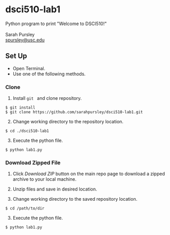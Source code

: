 # dsci510-lab1
Python program to print "Welcome to DSCI510!"\
\
Sarah Pursley\
spursley@usc.edu

## Set Up
- Open Terminal.
- Use one of the following methods.

### Clone
1. Install `git ` and clone repository.

```
$ git install 
$ git clone https://github.com/sarahpursley/dsci510-lab1.git
```

2. Change working directory to the repository location.
``` 
$ cd ./dsci510-lab1 
```
  
3. Execute the python file.

```
$ python lab1.py
```

### Download Zipped File
1. Click *Download ZIP* button on the main repo page to download a zipped archive to your local machine.

2. Unzip files and save in desired location.

3. Change working directory to the saved repository location.
``` 
$ cd /path/to/dir
```

3. Execute the python file.
``` 
$ python lab1.py
```
